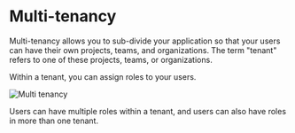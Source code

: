 # Multi-tenancy

Multi-tenancy allows you to sub-divide your application so that your users can have their own projects, teams, and organizations. The term "tenant" refers to one of these projects, teams, or organizations.

Within a tenant, you can assign roles to your users.

![Multi tenancy](https://res.cloudinary.com/component/image/upload/v1603155746/permanent/multi-tenancy.png)

Users can have multiple roles within a tenant, and users can also have roles in more than one tenant.
